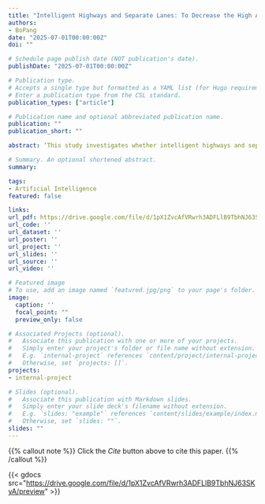 ```yaml
---
title: "Intelligent Highways and Separate Lanes: To Decrease the High Accident Frequency of Autonomous Vehicles on California Highways"
authors:
- BoPang
date: "2025-07-01T00:00:00Z"
doi: ""

# Schedule page publish date (NOT publication's date).
publishDate: "2025-07-01T00:00:00Z"

# Publication type.
# Accepts a single type but formatted as a YAML list (for Hugo requirements).
# Enter a publication type from the CSL standard.
publication_types: ["article"]

# Publication name and optional abbreviated publication name.
publication: ""
publication_short: ""

abstract: ‘This study investigates whether intelligent highways and separate lanes can reduce the high accident frequency of autonomous vehicles (AVs) on California highways. Building on prior research that found AVs experience accident frequencies approximately 12 times higher than conventional vehicles on highways, this experiment measured disengagement frequencies as a proxy for AV safety. Disengagements, as defined by the California Code of Regulations, indicate a failure of the autonomous system requiring manual takeover. The study involved three groups: a control group of AVs on normal highways, and two experimental groups—AVs on intelligent highways and AVs on separate lanes. All vehicles traveled 1,000 miles, and disengagement data were recorded. Results show that AVs on intelligent highways had the lowest disengagement frequency (0.008), a 75% reduction compared to normal highways (0.032), and a 52.9% reduction compared to separate lanes (0.017). These findings demonstrate that intelligent highways significantly enhance AV safety. Separate lanes also improved safety but were less effective than intelligent highways. This research supports the development of intelligent infrastructure and designated AV lanes to reduce traffic risks and improve public safety. Limitations include the scope of disengagement frequency as a safety metric. Future studies should incorporate additional accident indicators to further validate these findings.’

# Summary. An optional shortened abstract.
summary: 

tags:
- Artificial Intelligence
featured: false

links:
url_pdf: https://drive.google.com/file/d/1pX1ZvcAfVRwrh3ADFLlB9TbhNJ63SKyA/view?usp=sharing
url_code: ''
url_dataset: ''
url_poster: ''
url_project: ''
url_slides: ''
url_source: ''
url_video: ''

# Featured image
# To use, add an image named `featured.jpg/png` to your page's folder. 
image:
  caption: ''
  focal_point: ""
  preview_only: false

# Associated Projects (optional).
#   Associate this publication with one or more of your projects.
#   Simply enter your project's folder or file name without extension.
#   E.g. `internal-project` references `content/project/internal-project/index.md`.
#   Otherwise, set `projects: []`.
projects:
- internal-project

# Slides (optional).
#   Associate this publication with Markdown slides.
#   Simply enter your slide deck's filename without extension.
#   E.g. `slides: "example"` references `content/slides/example/index.md`.
#   Otherwise, set `slides: ""`.
slides: ""
---
```


{{% callout note %}}
Click the *Cite* button above to cite this paper.
{{% /callout %}}

{{< gdocs src="https://drive.google.com/file/d/1pX1ZvcAfVRwrh3ADFLlB9TbhNJ63SKyA/preview" >}}
